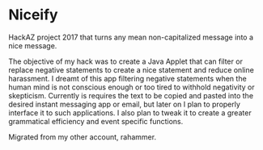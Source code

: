 # Niceify
HackAZ project 2017 that turns any mean non-capitalized message into a nice message.

The objective of my hack was to create a Java Applet that can filter or replace negative statements to create a nice statement and reduce online harassment. I dreamt of this app filtering negative statements when the human mind is not conscious enough or too tired to withhold negativity or skepticism. Currently is requires the text to be copied and pasted into the desired instant messaging app or email, but later on I plan to properly interface it to such applications. I also plan to tweak it to create a greater grammatical efficiency and event specific functions. 

Migrated from my other account, rahammer.
